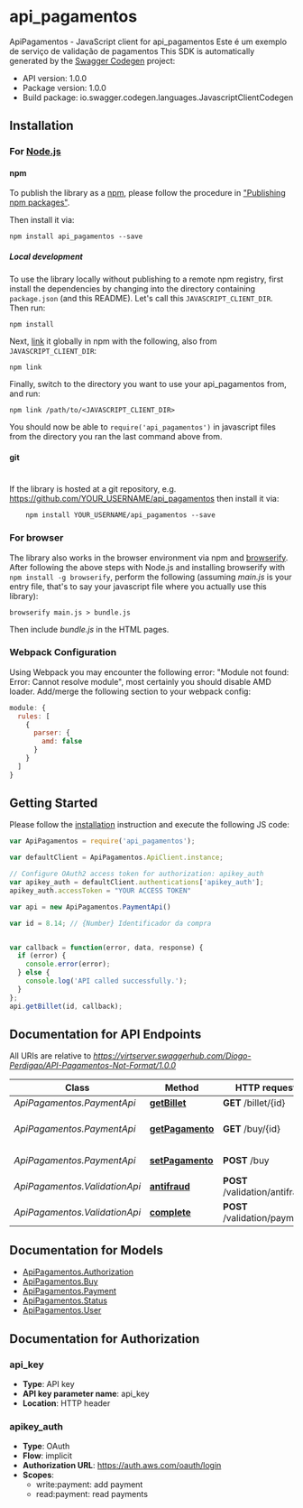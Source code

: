 # api_pagamentos

ApiPagamentos - JavaScript client for api_pagamentos
Este é um exemplo de serviço de validação de pagamentos
This SDK is automatically generated by the [Swagger Codegen](https://github.com/swagger-api/swagger-codegen) project:

- API version: 1.0.0
- Package version: 1.0.0
- Build package: io.swagger.codegen.languages.JavascriptClientCodegen

## Installation

### For [Node.js](https://nodejs.org/)

#### npm

To publish the library as a [npm](https://www.npmjs.com/),
please follow the procedure in ["Publishing npm packages"](https://docs.npmjs.com/getting-started/publishing-npm-packages).

Then install it via:

```shell
npm install api_pagamentos --save
```

##### Local development

To use the library locally without publishing to a remote npm registry, first install the dependencies by changing 
into the directory containing `package.json` (and this README). Let's call this `JAVASCRIPT_CLIENT_DIR`. Then run:

```shell
npm install
```

Next, [link](https://docs.npmjs.com/cli/link) it globally in npm with the following, also from `JAVASCRIPT_CLIENT_DIR`:

```shell
npm link
```

Finally, switch to the directory you want to use your api_pagamentos from, and run:

```shell
npm link /path/to/<JAVASCRIPT_CLIENT_DIR>
```

You should now be able to `require('api_pagamentos')` in javascript files from the directory you ran the last 
command above from.

#### git
#
If the library is hosted at a git repository, e.g.
https://github.com/YOUR_USERNAME/api_pagamentos
then install it via:

```shell
    npm install YOUR_USERNAME/api_pagamentos --save
```

### For browser

The library also works in the browser environment via npm and [browserify](http://browserify.org/). After following
the above steps with Node.js and installing browserify with `npm install -g browserify`,
perform the following (assuming *main.js* is your entry file, that's to say your javascript file where you actually 
use this library):

```shell
browserify main.js > bundle.js
```

Then include *bundle.js* in the HTML pages.

### Webpack Configuration

Using Webpack you may encounter the following error: "Module not found: Error:
Cannot resolve module", most certainly you should disable AMD loader. Add/merge
the following section to your webpack config:

```javascript
module: {
  rules: [
    {
      parser: {
        amd: false
      }
    }
  ]
}
```

## Getting Started

Please follow the [installation](#installation) instruction and execute the following JS code:

```javascript
var ApiPagamentos = require('api_pagamentos');

var defaultClient = ApiPagamentos.ApiClient.instance;

// Configure OAuth2 access token for authorization: apikey_auth
var apikey_auth = defaultClient.authentications['apikey_auth'];
apikey_auth.accessToken = "YOUR ACCESS TOKEN"

var api = new ApiPagamentos.PaymentApi()

var id = 8.14; // {Number} Identificador da compra


var callback = function(error, data, response) {
  if (error) {
    console.error(error);
  } else {
    console.log('API called successfully.');
  }
};
api.getBillet(id, callback);

```

## Documentation for API Endpoints

All URIs are relative to *https://virtserver.swaggerhub.com/Diogo-Perdigao/API-Pagamentos-Not-Format/1.0.0*

Class | Method | HTTP request | Description
------------ | ------------- | ------------- | -------------
*ApiPagamentos.PaymentApi* | [**getBillet**](docs/PaymentApi.md#getBillet) | **GET** /billet/{id} | Gera boleto
*ApiPagamentos.PaymentApi* | [**getPagamento**](docs/PaymentApi.md#getPagamento) | **GET** /buy/{id} | Retorna o status do pagamento
*ApiPagamentos.PaymentApi* | [**setPagamento**](docs/PaymentApi.md#setPagamento) | **POST** /buy | Registrar Pedido
*ApiPagamentos.ValidationApi* | [**antifraud**](docs/ValidationApi.md#antifraud) | **POST** /validation/antifraud | Retorno do antifaude
*ApiPagamentos.ValidationApi* | [**complete**](docs/ValidationApi.md#complete) | **POST** /validation/payment | Pagamento Aprovado


## Documentation for Models

 - [ApiPagamentos.Authorization](docs/Authorization.md)
 - [ApiPagamentos.Buy](docs/Buy.md)
 - [ApiPagamentos.Payment](docs/Payment.md)
 - [ApiPagamentos.Status](docs/Status.md)
 - [ApiPagamentos.User](docs/User.md)


## Documentation for Authorization


### api_key

- **Type**: API key
- **API key parameter name**: api_key
- **Location**: HTTP header

### apikey_auth

- **Type**: OAuth
- **Flow**: implicit
- **Authorization URL**: https://auth.aws.com/oauth/login
- **Scopes**: 
  - write:payment: add payment
  - read:payment: read payments

